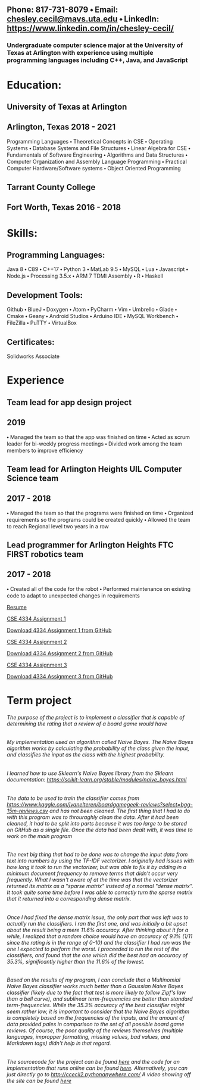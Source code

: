 ## Phone: 817-731-8079 ⬩ Email: chesley.cecil@mavs.uta.edu ⬩ LinkedIn: https://www.linkedin.com/in/chesley-cecil/

### Undergraduate computer science major at the University of Texas at Arlington with experience using multiple programming languages including C++, Java, and JavaScript

# Education:
## University of Texas at Arlington
## Arlington, Texas 2018 - 2021
Programming Languages ⬩ Theoretical Concepts in CSE ⬩ Operating Systems ⬩ Database Systems and File Structures ⬩ Linear Algebra for CSE ⬩ Fundamentals of Software Engineering ⬩ Algorithms and Data Structures ⬩ Computer Organization and Assembly Language Programming ⬩ Practical Computer Hardware/Software systems ⬩ Object Oriented Programming

## Tarrant County College
## Fort Worth, Texas 2016 - 2018

# Skills:
## Programming Languages:
Java 8 ⬩ C89 ⬩ C++17 ⬩ Python 3 ⬩ MatLab 9.5 ⬩ MySQL ⬩ Lua ⬩ Javascript ⬩ Node.js ⬩ Processing 3.5.x ⬩ ARM 7 TDMI Assembly ⬩ R ⬩ Haskell

## Development Tools:
Github ⬩ BlueJ ⬩ Doxygen ⬩ Atom ⬩ PyCharm ⬩ Vim ⬩ Umbrello ⬩ Glade ⬩ Cmake ⬩ Geany ⬩ Android Studios ⬩ Arduino IDE ⬩ MySQL Workbench ⬩ FileZilla ⬩ PuTTY ⬩ VirtualBox

## Certificates:
Solidworks Associate

# Experience
## Team lead for app design project
## 2019
⬩ Managed the team so that the app was finished on time
⬩ Acted as scrum leader for bi-weekly progress meetings
⬩ Divided work among the team members to improve efficiency

## Team lead for Arlington Heights UIL Computer Science team
## 2017 - 2018
⬩ Managed the team so that the programs were finished on time
⬩ Organized requirements so the programs could be created quickly
⬩ Allowed the team to reach Regional level two years in a row

## Lead programmer for Arlington Heights FTC FIRST robotics team
## 2017 - 2018
⬩ Created all of the code for the robot
⬩ Performed maintenance on existing code to adapt to unexpected changes in requirements 

[Resume](https://github.com/ccecil2/ccecil2.github.io/blob/master/Resume.docx?raw=true)

[CSE 4334 Assignment 1](https://htmlpreview.github.io/?https://github.com/ccecil2/ccecil2.github.io/blob/master/Cecil_01.html)

[Download 4334 Assignment 1 from GitHub](https://github.com/ccecil2/ccecil2.github.io/blob/master/Cecil_01.ipynb)

[CSE 4334 Assignment 2](https://htmlpreview.github.io/?https://github.com/ccecil2/ccecil2.github.io/blob/master/Cecil_02.html)

[Download 4334 Assignment 2 from GitHub](https://github.com/ccecil2/ccecil2.github.io/blob/master/Cecil_02.ipynb)

[CSE 4334 Assignment 3](https://htmlpreview.github.io/?https://github.com/ccecil2/ccecil2.github.io/blob/master/Cecil_03.html)

[Download 4334 Assignment 3 from GitHub](https://github.com/ccecil2/ccecil2.github.io/blob/master/Cecil_03.ipynb)

# Term project
###### The purpose of the project is to implement a classifier that is capable of determining the rating that a review of a board game would have
###### My implementation used an algorithm called Naive Bayes. The Naive Bayes algorithm works by calculating the probability of the class given the input, and classifies the input as the class with the highest probability.
###### I learned how to use Sklearn's Naive Bayes library from the Sklearn documentation: https://scikit-learn.org/stable/modules/naive_bayes.html
###### The data to be used to train the classifier comes from https://www.kaggle.com/jvanelteren/boardgamegeek-reviews?select=bgg-15m-reviews.csv and has not been cleaned. The first thing that I had to do with this program was to throuraghly clean the data. After it had been cleaned, it had to be split into parts because it was too large to be stored on GitHub as a single file. Once the data had been dealt with, it was time to work on the main program
###### The next big thing that had to be done was to change the input data from text into numbers by using the TF-IDF vectorizer. I originally had issues with how long it took to run the vectorizer, but was able to fix it by adding in a minimum document frequency to remove terms that didn't occur very frequently. What I wasn't aware of at the time was that the vectorizer returned its matrix as a "sparse matrix" instead of a normal "dense matrix". It took quite some time before I was able to correctly turn the sparse matrix that it returned into a corresponding dense matrix.
###### Once I had fixed the dense matrix issue, the only part that was left was to actually run the classifiers. I ran the first one, and was initially a bit upset about the result being a mere 11.6% accuracy. After thinking about it for a while, I realized that a random choice would have an accuracy of 9.1% (1/11 since the rating is in the range of 0-10) and the classifier I had run was the one I expected to perform the worst. I proceeded to run the rest of the classifiers, and found that the one which did the best had an accuracy of 35.3%, significantly higher than the 11.6% of the lowest.
###### Based on the results of my program, I can conclude that a Multinomial Naive Bayes classifier works much better than a Gaussian Naive Bayes classifier (likely due to the fact that test is more likely to follow Zipf's law than a bell curve), and sublinear term-frequencies are better than standard term-frequencies. While the 35.3% accuracy of the best classifier might seem rather low, it is important to consider that the Naive Bayes algorithm is completely based on the frequencies of the inputs, and the amount of data provided pales in comparison to the set of all possible board game reviews. Of course, the poor quality of the reviews themselves (multiple languages, impropper formatting, missing values, bad values, and Markdown tags) didn't help in that regard.
###### The sourcecode for the project can be found [here](https://github.com/ccecil2/ccecil2.github.io/blob/master/Naive%20Bayes%20Games.ipynb) and the code for an implementation that runs online can be found [here](https://github.com/ccecil2/datamining-term-project). Alternatively, you can just directly go to http://ccecil2.pythonanywhere.com/ A video showing off the site can be found [here](https://youtu.be/CYdw_Ly7e3Y)

